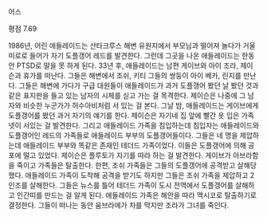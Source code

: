 어스

평점 7.69

1986년, 어린 애들레이드는 산타크루스 해변 유원지에서 부모님과 떨어져 놀다가 거울 미로로 들어가 자기 도플갱어 레드를 발견한다. 그런데 그곳을 나온 애들레이드는 한동안 PTSD로 말을 못 하게 된다.
33년 후, 애들레이드는 남편 게이브와 아이 조라, 제이슨과 휴가를 떠난다. 그들은 해변에서  조쉬, 키티 그들의 쌍둥이 아이 베카, 린지를 만난다. 그들은 해변에 가다가 구급 대원들이 애들레이드가 과거 도플갱어 봤던 날 봤던 것과 같은 표지판을 들고 있는 남자의 시체를 싣고 가는 걸 목격한다. 제이슨은 나중에 그 남자와 비슷한 누군가가 허수아비처럼 서 있는 걸 본다.
그날 밤, 애들레이드는 게이브에게 도플갱어를 봤던 과거 자기의 얘기를 한다. 제이슨은 자기네 집 앞에 빨간 옷 입은 가족 넷이 서있는 걸 발견한다. 그리고 애들레이드 가족을 침입하는데 침입자는 애들레이드와 도플갱어인 레드의 가족들로 애들레이드 부부의 도플갱어들이다. 그들은 네 명을 제압하는데 애들레이드 부부와 똑같은 존재인 테더드 가족이었다. 이들은 도플갱어에 의해 공포에 떨고 있었다. 제이슨은 플루토가 자기를 따라 하는 걸 발견한다. 게이브가 아브라함을 죽이고 가족들은 탈출한다.
한편, 조쉬 가족들은 그들의 도플갱어에 공격받고 살해당했다. 애들레이드 가족이 도착해 공격을 받기도 하지만 그들은 조쉬 가족을 제압하고 2인조를 살해한다. 그들은 뉴스를 틀어 테더드 가족이 도시 전역에서 도플갱어를 살해하고 인간띠를 만드는 걸 알게 된다. 애들레이드 가족은 해안을 따라 멕시코로 탈출하기로 결정한다. 그들이 떠나는 동안 움브라에가 차를 막지만 조라가 그녀를 죽인다.
